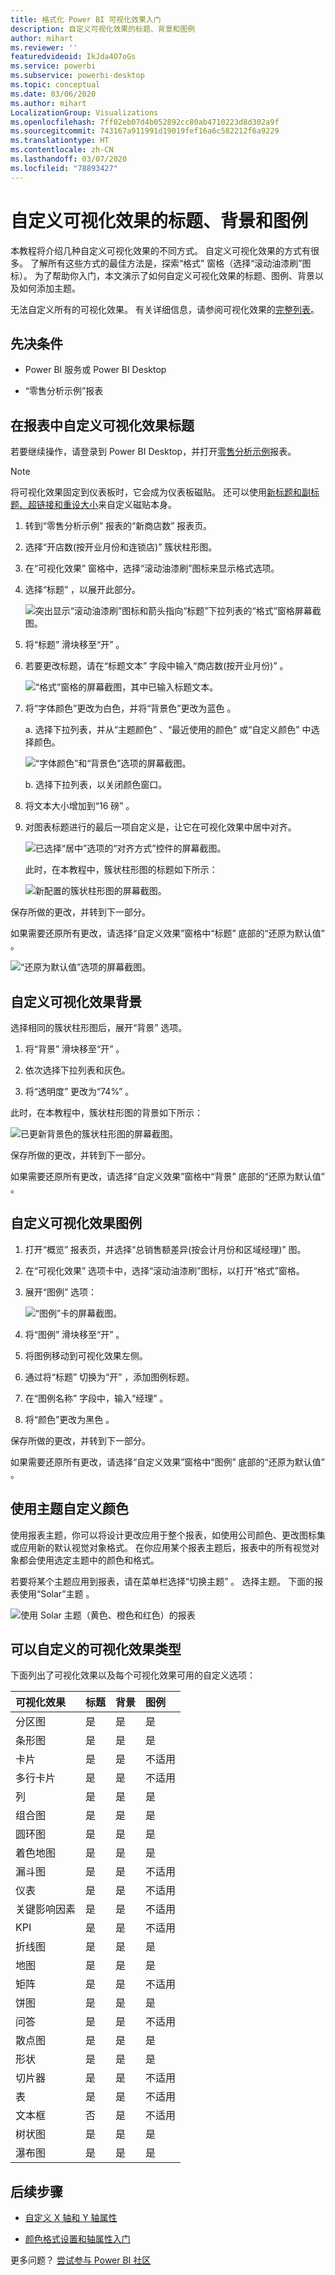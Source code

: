 ```yaml
---
title: 格式化 Power BI 可视化效果入门
description: 自定义可视化效果的标题、背景和图例
author: mihart
ms.reviewer: ''
featuredvideoid: IkJda4O7oGs
ms.service: powerbi
ms.subservice: powerbi-desktop
ms.topic: conceptual
ms.date: 03/06/2020
ms.author: mihart
LocalizationGroup: Visualizations
ms.openlocfilehash: 7ff02eb07d4b052892cc80ab4710223d8d302a9f
ms.sourcegitcommit: 743167a911991d19019fef16a6c582212f6a9229
ms.translationtype: HT
ms.contentlocale: zh-CN
ms.lasthandoff: 03/07/2020
ms.locfileid: "78893427"
---
```

# <a name="customize-visualization-titles-backgrounds-and-legends"></a>自定义可视化效果的标题、背景和图例

本教程将介绍几种自定义可视化效果的不同方式。 自定义可视化效果的方式有很多。 了解所有这些方式的最佳方法是，探索“格式”  窗格（选择“滚动油漆刷”图标）。 为了帮助你入门，本文演示了如何自定义可视化效果的标题、图例、背景以及如何添加主题。

无法自定义所有的可视化效果。 有关详细信息，请参阅可视化效果的[完整列表](#visualization-types-that-you-can-customize)。


## <a name="prerequisites"></a>先决条件

- Power BI 服务或 Power BI Desktop

- “零售分析示例”报表

## <a name="customize-visualization-titles-in-reports"></a>在报表中自定义可视化效果标题

若要继续操作，请登录到 Power BI Desktop，并打开[零售分析示例](../sample-datasets.md)报表。

> [!NOTE]
> 将可视化效果固定到仪表板时，它会成为仪表板磁贴。 还可以使用[新标题和副标题、超链接和重设大小](../service-dashboard-edit-tile.md)来自定义磁贴本身。

1. 转到“零售分析示例”  报表的“新商店数”  报表页。

1. 选择“开店数(按开业月份和连锁店)”  簇状柱形图。

1. 在“可视化效果”  窗格中，选择“滚动油漆刷”图标来显示格式选项。

1. 选择“标题”  ，以展开此部分。

   ![突出显示“滚动油漆刷”图标和箭头指向“标题”下拉列表的“格式”窗格屏幕截图。](media/power-bi-visualization-customize-title-background-and-legend/power-bi-format-menu.png)

1. 将“标题”  滑块移至“开”  。

1. 若要更改标题，请在“标题文本”  字段中输入“商店数(按开业月份)”  。

    ![“格式”窗格的屏幕截图，其中已输入标题文本。](media/power-bi-visualization-customize-title-background-and-legend/power-bi-title.png)

1. 将“字体颜色”更改为白色，并将“背景色”更改为蓝色   。    

    a. 选择下拉列表，并从“主题颜色”  、“最近使用的颜色”  或“自定义颜色”  中选择颜色。
    
    ![“字体颜色”和“背景色”选项的屏幕截图。](media/power-bi-visualization-customize-title-background-and-legend/power-bi-color.png)

    b. 选择下拉列表，以关闭颜色窗口。


1. 将文本大小增加到“16 磅”  。

1. 对图表标题进行的最后一项自定义是，让它在可视化效果中居中对齐。

    ![已选择“居中”选项的“对齐方式”控件的屏幕截图。](media/power-bi-visualization-customize-title-background-and-legend/power-bi-align.png)

    此时，在本教程中，簇状柱形图的标题如下所示：

    ![新配置的簇状柱形图的屏幕截图。](media/power-bi-visualization-customize-title-background-and-legend/power-bi-table.png)

保存所做的更改，并转到下一部分。

如果需要还原所有更改，请选择“自定义效果”窗格中“标题”  底部的“还原为默认值”  。

![“还原为默认值”选项的屏幕截图。](media/power-bi-visualization-customize-title-background-and-legend/power-bi-revert.png)

## <a name="customize-visualization-backgrounds"></a>自定义可视化效果背景

选择相同的簇状柱形图后，展开“背景”  选项。

1. 将“背景”  滑块移至“开”  。

1. 依次选择下拉列表和灰色。

1. 将“透明度”  更改为“74%”  。

此时，在本教程中，簇状柱形图的背景如下所示：

![已更新背景色的簇状柱形图的屏幕截图。](media/power-bi-visualization-customize-title-background-and-legend/power-bi-background.png)

保存所做的更改，并转到下一部分。

如果需要还原所有更改，请选择“自定义效果”窗格中“背景”  底部的“还原为默认值”  。

## <a name="customize-visualization-legends"></a>自定义可视化效果图例

1. 打开“概览”  报表页，并选择“总销售额差异(按会计月份和区域经理)”  图。

1. 在“可视化效果”  选项卡中，选择“滚动油漆刷”图标，以打开“格式”窗格。

1. 展开“图例”  选项：

    ![“图例”卡的屏幕截图。](media/power-bi-visualization-customize-title-background-and-legend/power-bi-legends.png)

1. 将“图例”  滑块移至“开”  。

1. 将图例移动到可视化效果左侧。

1. 通过将“标题”  切换为“开”  ，添加图例标题。

1. 在“图例名称”  字段中，输入“经理”  。

1. 将“颜色”更改为黑色  。

保存所做的更改，并转到下一部分。

如果需要还原所有更改，请选择“自定义效果”窗格中“图例”  底部的“还原为默认值”  。

## <a name="customize-colors-using-a-theme"></a>使用主题自定义颜色

使用报表主题，你可以将设计更改应用于整个报表，如使用公司颜色、更改图标集或应用新的默认视觉对象格式。 在你应用某个报表主题后，报表中的所有视觉对象都会使用选定主题中的颜色和格式。

若要将某个主题应用到报表，请在菜单栏选择“切换主题”  。 选择主题。  下面的报表使用“Solar”主题  。

 
![使用 Solar 主题（黄色、橙色和红色）的报表](media/power-bi-visualization-customize-title-background-and-legend/power-bi-theme.png)

## <a name="visualization-types-that-you-can-customize"></a>可以自定义的可视化效果类型

下面列出了可视化效果以及每个可视化效果可用的自定义选项：

| 可视化效果 | 标题 | 背景 | 图例 |
|:--- |:--- |:--- |:--- |
| 分区图 | 是 | 是 |是 |
| 条形图 | 是 | 是 |是 |
| 卡片 | 是 | 是 |不适用 |
| 多行卡片 | 是 | 是 | 不适用 |
| 列 | 是 | 是 | 是 |
| 组合图 | 是 | 是 | 是 |
| 圆环图 | 是 | 是 | 是 |
| 着色地图 | 是 | 是 | 是 |
| 漏斗图 | 是 | 是 | 不适用 |
| 仪表 | 是 | 是 | 不适用 |
| 关键影响因素 | 是 | 是 | 不适用 |
| KPI | 是 | 是 | 不适用 |
| 折线图 | 是 | 是 | 是 |
| 地图 | 是 | 是 | 是 |
| 矩阵 | 是 | 是 | 不适用 |
| 饼图 | 是 | 是 | 是 |
| 问答 | 是 | 是 | 不适用 |
| 散点图 | 是 | 是 | 是 |
| 形状 | 是 | 是 | 是 |
| 切片器 | 是 | 是 | 不适用 |
| 表 | 是 | 是 | 不适用 |
| 文本框 | 否 | 是 | 不适用 |
| 树状图 | 是 | 是 | 是 |
| 瀑布图 | 是 | 是 | 是 |

## <a name="next-steps"></a>后续步骤

- [自定义 X 轴和 Y 轴属性](power-bi-visualization-customize-x-axis-and-y-axis.md)

- [颜色格式设置和轴属性入门](service-getting-started-with-color-formatting-and-axis-properties.md)

更多问题？ [尝试参与 Power BI 社区](https://community.powerbi.com/)

